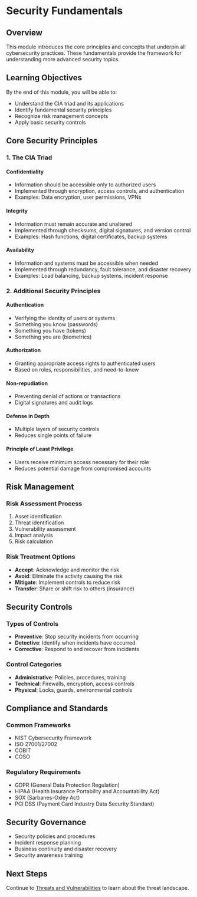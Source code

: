 # Security Fundamentals

## Overview

This module introduces the core principles and concepts that underpin all cybersecurity practices. These fundamentals provide the framework for understanding more advanced security topics.

## Learning Objectives

By the end of this module, you will be able to:
- Understand the CIA triad and its applications
- Identify fundamental security principles
- Recognize risk management concepts
- Apply basic security controls

## Core Security Principles

### 1. The CIA Triad

#### Confidentiality
- Information should be accessible only to authorized users
- Implemented through encryption, access controls, and authentication
- Examples: Data encryption, user permissions, VPNs

#### Integrity
- Information must remain accurate and unaltered
- Implemented through checksums, digital signatures, and version control
- Examples: Hash functions, digital certificates, backup systems

#### Availability
- Information and systems must be accessible when needed
- Implemented through redundancy, fault tolerance, and disaster recovery
- Examples: Load balancing, backup systems, incident response

### 2. Additional Security Principles

#### Authentication
- Verifying the identity of users or systems
- Something you know (passwords)
- Something you have (tokens)
- Something you are (biometrics)

#### Authorization
- Granting appropriate access rights to authenticated users
- Based on roles, responsibilities, and need-to-know

#### Non-repudiation
- Preventing denial of actions or transactions
- Digital signatures and audit logs

#### Defense in Depth
- Multiple layers of security controls
- Reduces single points of failure

#### Principle of Least Privilege
- Users receive minimum access necessary for their role
- Reduces potential damage from compromised accounts

## Risk Management

### Risk Assessment Process
1. Asset identification
2. Threat identification
3. Vulnerability assessment
4. Impact analysis
5. Risk calculation

### Risk Treatment Options
- **Accept**: Acknowledge and monitor the risk
- **Avoid**: Eliminate the activity causing the risk
- **Mitigate**: Implement controls to reduce risk
- **Transfer**: Share or shift risk to others (insurance)

## Security Controls

### Types of Controls
- **Preventive**: Stop security incidents from occurring
- **Detective**: Identify when incidents have occurred
- **Corrective**: Respond to and recover from incidents

### Control Categories
- **Administrative**: Policies, procedures, training
- **Technical**: Firewalls, encryption, access controls
- **Physical**: Locks, guards, environmental controls

## Compliance and Standards

### Common Frameworks
- NIST Cybersecurity Framework
- ISO 27001/27002
- COBIT
- COSO

### Regulatory Requirements
- GDPR (General Data Protection Regulation)
- HIPAA (Health Insurance Portability and Accountability Act)
- SOX (Sarbanes-Oxley Act)
- PCI DSS (Payment Card Industry Data Security Standard)

## Security Governance

- Security policies and procedures
- Incident response planning
- Business continuity and disaster recovery
- Security awareness training

## Next Steps

Continue to [Threats and Vulnerabilities](04-threats-and-vulnerabilities.md) to learn about the threat landscape.